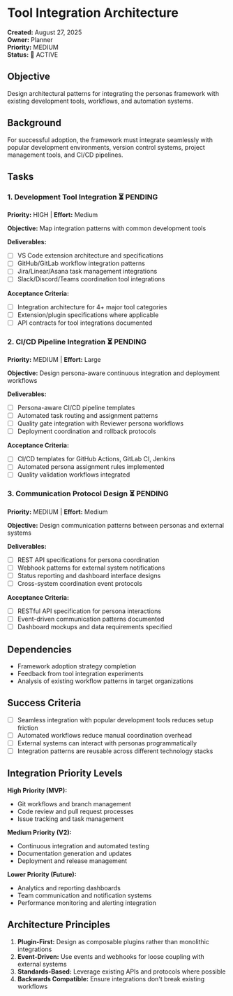 # Tool Integration Architecture

**Created:** August 27, 2025  
**Owner:** Planner  
**Priority:** MEDIUM  
**Status:** 🔄 ACTIVE

## Objective

Design architectural patterns for integrating the personas framework with existing development tools, workflows, and automation systems.

## Background

For successful adoption, the framework must integrate seamlessly with popular development environments, version control systems, project management tools, and CI/CD pipelines.

## Tasks

### 1. Development Tool Integration ⏳ PENDING

**Priority:** HIGH | **Effort:** Medium

**Objective:** Map integration patterns with common development tools

**Deliverables:**

- [ ] VS Code extension architecture and specifications
- [ ] GitHub/GitLab workflow integration patterns
- [ ] Jira/Linear/Asana task management integrations
- [ ] Slack/Discord/Teams coordination tool integrations

**Acceptance Criteria:**

- [ ] Integration architecture for 4+ major tool categories
- [ ] Extension/plugin specifications where applicable  
- [ ] API contracts for tool integrations documented

### 2. CI/CD Pipeline Integration ⏳ PENDING

**Priority:** MEDIUM | **Effort:** Large

**Objective:** Design persona-aware continuous integration and deployment workflows

**Deliverables:**

- [ ] Persona-aware CI/CD pipeline templates
- [ ] Automated task routing and assignment patterns
- [ ] Quality gate integration with Reviewer persona workflows
- [ ] Deployment coordination and rollback protocols

**Acceptance Criteria:**

- [ ] CI/CD templates for GitHub Actions, GitLab CI, Jenkins
- [ ] Automated persona assignment rules implemented
- [ ] Quality validation workflows integrated

### 3. Communication Protocol Design ⏳ PENDING

**Priority:** MEDIUM | **Effort:** Medium

**Objective:** Design communication patterns between personas and external systems

**Deliverables:**

- [ ] REST API specifications for persona coordination
- [ ] Webhook patterns for external system notifications
- [ ] Status reporting and dashboard interface designs
- [ ] Cross-system coordination event protocols

**Acceptance Criteria:**

- [ ] RESTful API specification for persona interactions
- [ ] Event-driven communication patterns documented
- [ ] Dashboard mockups and data requirements specified

## Dependencies

- Framework adoption strategy completion
- Feedback from tool integration experiments
- Analysis of existing workflow patterns in target organizations

## Success Criteria

- [ ] Seamless integration with popular development tools reduces setup friction
- [ ] Automated workflows reduce manual coordination overhead
- [ ] External systems can interact with personas programmatically
- [ ] Integration patterns are reusable across different technology stacks

## Integration Priority Levels

**High Priority (MVP):**

- Git workflows and branch management
- Code review and pull request processes
- Issue tracking and task management

**Medium Priority (V2):**

- Continuous integration and automated testing
- Documentation generation and updates
- Deployment and release management

**Lower Priority (Future):**

- Analytics and reporting dashboards
- Team communication and notification systems
- Performance monitoring and alerting integration

## Architecture Principles

1. **Plugin-First:** Design as composable plugins rather than monolithic integrations
2. **Event-Driven:** Use events and webhooks for loose coupling with external systems
3. **Standards-Based:** Leverage existing APIs and protocols where possible
4. **Backwards Compatible:** Ensure integrations don't break existing workflows
